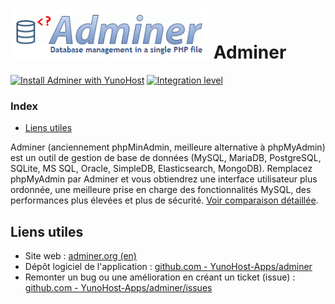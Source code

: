 # <img src="/images/adminer_logo.png" height="80px" alt="logo d'Adminer"> Adminer

[![Install Adminer with YunoHost](https://install-app.yunohost.org/install-with-yunohost.png)](https://install-app.yunohost.org/?app=adminer) [![Integration level](https://dash.yunohost.org/integration/adminer.svg)](https://dash.yunohost.org/appci/app/adminer)

### Index

- [Liens utiles](#liens-utiles)

Adminer (anciennement phpMinAdmin, meilleure alternative à phpMyAdmin) est un outil de gestion de base de données (MySQL, MariaDB, PostgreSQL, SQLite, MS SQL, Oracle, SimpleDB, Elasticsearch, MongoDB). Remplacez phpMyAdmin par Adminer et vous obtiendrez une interface utilisateur plus ordonnée, une meilleure prise en charge des fonctionnalités MySQL, des performances plus élevées et plus de sécurité. [Voir comparaison détaillée](https://www.adminer.org/en/phpmyadmin).

## Liens utiles

+ Site web : [adminer.org (en)](https://www.adminer.org/)
+ Dépôt logiciel de l'application : [github.com - YunoHost-Apps/adminer](https://github.com/YunoHost-Apps/adminer_ynh)
+ Remonter un bug ou une amélioration en créant un ticket (issue) : [github.com - YunoHost-Apps/adminer/issues](https://github.com/YunoHost-Apps/adminer_ynh/issues)
